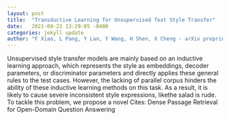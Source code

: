 ```yaml
---
layout: post
title:  "Transductive Learning for Unsupervised Text Style Transfer"
date:   2021-09-21 13:29:05 -0400
categories: jekyll update
author: "F Xiao, L Pang, Y Lan, Y Wang, H Shen, X Cheng - arXiv preprint arXiv:2109.07812, 2021"
---
```

Unsupervised style transfer models are mainly based on an inductive learning approach, which represents the style as embeddings, decoder parameters, or discriminator parameters and directly applies these general rules to the test cases. However, the lacking of parallel corpus hinders the ability of these inductive learning methods on this task. As a result, it is likely to cause severe inconsistent style expressions, likethe salad is rude. To tackle this problem, we propose a novel Cites: Dense Passage Retrieval for Open-Domain Question Answering